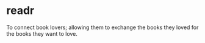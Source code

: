 # readr
To connect book lovers; allowing them to exchange the books they loved for the books they want to love. 
